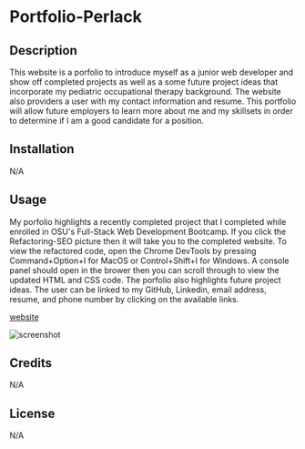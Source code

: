 # Portfolio-Perlack

## Description

This website is a porfolio to introduce myself as a junior web developer and show off completed projects as well as a some future project ideas that incorporate my pediatric occupational therapy background. The website also providers a user with my contact information and resume. This portfolio will allow future employers to learn more about me and my skillsets in order to determine if I am a good candidate for a position.

## Installation

N/A

## Usage

My porfolio highlights a recently completed project that I completed while enrolled in OSU's Full-Stack Web Development Bootcamp. If you click the Refactoring-SEO picture then it will take you to the completed website. To view the refactored code, open the Chrome DevTools by pressing Command+Option+I for MacOS or Control+Shift+I for Windows. A console panel should open in the brower then you can scroll through to view the updated HTML and CSS code. The porfolio also highlights future project ideas. The user can be linked to my GitHub, Linkedin, email address, resume, and phone number by clicking on the available links.


[website]()

![screenshot]()

## Credits

N/A

## License

N/A